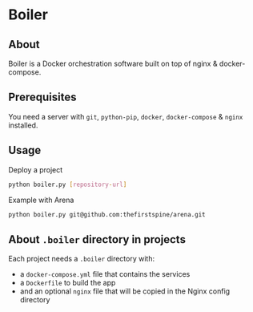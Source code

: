 # Boiler

## About

Boiler is a Docker orchestration software built on top of nginx & docker-compose.

## Prerequisites

You need a server with `git`, `python-pip`, `docker`, `docker-compose` & `nginx` installed.

## Usage

Deploy a project

```bash
python boiler.py [repository-url]
```

Example with Arena

```bash
python boiler.py git@github.com:thefirstspine/arena.git
```

## About `.boiler` directory in projects

Each project needs a `.boiler` directory with:

- a `docker-compose.yml` file that contains the services
- a `Dockerfile` to build the app
- and an optional `nginx` file that will be copied in the Nginx config directory

